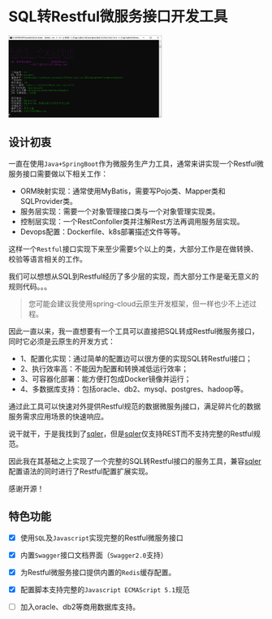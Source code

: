 # SQL转Restful微服务接口开发工具

<img src="docs/img/run.png" width="60%" > 

## 设计初衷

一直在使用`Java+SpringBoot`作为微服务生产力工具，通常来讲实现一个Restful微服务接口需要做以下相关工作：

  - ORM映射实现：通常使用MyBatis，需要写Pojo类、Mapper类和SQLProvider类。
  - 服务层实现：需要一个对象管理接口类与一个对象管理实现类。
  - 控制层实现：一个RestConfoller类并注解Rest方法再调用服务层实现。
  - Devops配置：Dockerfile、k8s部署描述文件等等。

这样一个`Restful`接口实现下来至少需要`5`个以上的类，大部分工作是在做转换、校验等语言相关的工作。

我们可以想想从SQL到Restful经历了多少层的实现，而大部分工作是毫无意义的规则代码。。。

> 您可能会建议我使用spring-cloud云原生开发框架，但一样也少不上述过程。

因此一直以来，我一直想要有一个工具可以直接把SQL转成Restful微服务接口，同时它必须是云原生的开发方式：

  - 1、配置化实现：通过简单的配置边可以很方便的实现SQL转Restful接口；
  - 2、执行效率高：不能因为配置和转换减低运行效率；
  - 3、可容器化部署：能方便打包成Docker镜像并运行；
  - 4、多数据库支持：包括oracle、db2、mysql、postgres、hadoop等。

通过此工具可以快速对外提供Restful规范的数据微服务j接口，满足碎片化的数据服务需求应用场景的快速响应。

说干就干，于是我找到了[sqler](https://github.com/alash3al/sqler)，但是[sqler](https://github.com/alash3al/sqler)仅支持REST而不支持完整的Restful规范。

因此我在其基础之上实现了一个完整的SQL转Restful接口的服务工具，兼容[sqler](https://github.com/alash3al/sqler)配置语法的同时进行了Restful配置扩展实现。

感谢开源！

## 特色功能

 - [x] 使用`SQL`及`Javascript`实现完整的Restful微服务接口
 - [x] 内置`Swagger`接口文档界面（`Swagger2.0`支持）
 - [x] 为Restful微服务接口提供内置的`Redis`缓存配置。
 - [x] 配置脚本支持完整的`Javascript ECMAScript 5.1`规范
 - [ ] 加入oracle、db2等商用数据库支持。

